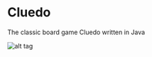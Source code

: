 # Cluedo
The classic board game Cluedo written in Java

![alt tag](http://puu.sh/syahQ/ada31f9dc1.JPG)
